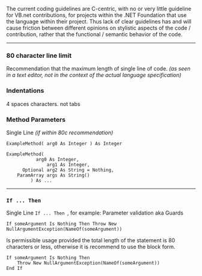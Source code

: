 The current coding guidelines are C-centric, with no or very little guideline for VB.net contributions, for projects within the .NET Foundation that use the language within their project. Thus lack of clear guidelines has and will cause friction between different opinions on stylistic aspects of the code / contribution, rather that the functional / semantic behavior of the code.

----------
### 80 character line limit
Recommendation that the maximum length of single line of code.
*(as seen in a text editor, not in the context of the actual language specification)*

### Indentations
4 spaces characters. not tabs

### Method Parameters
Single Line *(if within 80c recommendation)*
```vbnet
ExampleMethod( arg0 As Integer ) As Integer
```
```vbnet
ExampleMethod(
	       arg0 As Integer,
               arg1 As Integer,
      Optional arg2 As String = Nothing,
    ParamArray args As String() 
	     ) As ...
```
--------
### `If ... Then`
Single Line `If ... Then `, for example: Parameter validation aka Guards
```vbnet
If someArgument Is Nothing Then Throw New NullArgumentException(NameOf(someArgument))
```
Is permissible usage provided the total length of the statement is 80 characters or less, otherwise it is recommend to use the block form.
```vbnet
If someArgument Is Nothing Then
    Throw New NullArgumentException(NameOf(someArgument))
End If
``` 
